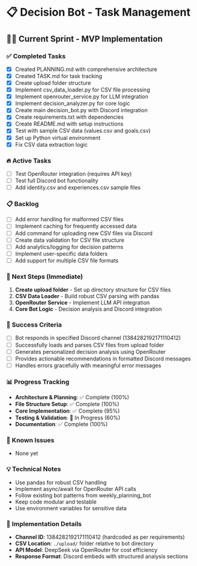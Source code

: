 # 📋 Decision Bot - Task Management

## 🏃‍♂️ Current Sprint - MVP Implementation

### ✅ Completed Tasks
- [x] Created PLANNING.md with comprehensive architecture
- [x] Created TASK.md for task tracking
- [x] Create upload folder structure
- [x] Implement csv_data_loader.py for CSV file processing
- [x] Implement openrouter_service.py for LLM integration
- [x] Implement decision_analyzer.py for core logic
- [x] Create main decision_bot.py with Discord integration
- [x] Create requirements.txt with dependencies
- [x] Create README.md with setup instructions
- [x] Test with sample CSV data (values.csv and goals.csv)
- [x] Set up Python virtual environment
- [x] Fix CSV data extraction logic

### 🔥 Active Tasks
- [ ] Test OpenRouter integration (requires API key)
- [ ] Test full Discord bot functionality
- [ ] Add identity.csv and experiences.csv sample files

### 📋 Backlog
- [ ] Add error handling for malformed CSV files
- [ ] Implement caching for frequently accessed data
- [ ] Add command for uploading new CSV files via Discord
- [ ] Create data validation for CSV file structure
- [ ] Add analytics/logging for decision patterns
- [ ] Implement user-specific data folders
- [ ] Add support for multiple CSV file formats

### 🚀 Next Steps (Immediate)
1. **Create upload folder** - Set up directory structure for CSV files
2. **CSV Data Loader** - Build robust CSV parsing with pandas
3. **OpenRouter Service** - Implement LLM API integration
4. **Core Bot Logic** - Decision analysis and Discord integration

### 🎯 Success Criteria
- [ ] Bot responds in specified Discord channel (1384282192171110412)
- [ ] Successfully loads and parses CSV files from upload folder
- [ ] Generates personalized decision analysis using OpenRouter
- [ ] Provides actionable recommendations in formatted Discord messages
- [ ] Handles errors gracefully with meaningful error messages

### 📊 Progress Tracking
- **Architecture & Planning**: ✅ Complete (100%)
- **File Structure Setup**: ✅ Complete (100%)
- **Core Implementation**: ✅ Complete (95%)
- **Testing & Validation**: 🔄 In Progress (60%)
- **Documentation**: ✅ Complete (100%)

### 🐛 Known Issues
- None yet

### 💡 Technical Notes
- Use pandas for robust CSV handling
- Implement async/await for OpenRouter API calls
- Follow existing bot patterns from weekly_planning_bot
- Keep code modular and testable
- Use environment variables for sensitive data

### 📝 Implementation Details
- **Channel ID**: 1384282192171110412 (hardcoded as per requirements)
- **CSV Location**: `./upload/` folder relative to bot directory
- **API Model**: DeepSeek via OpenRouter for cost efficiency
- **Response Format**: Discord embeds with structured analysis sections 